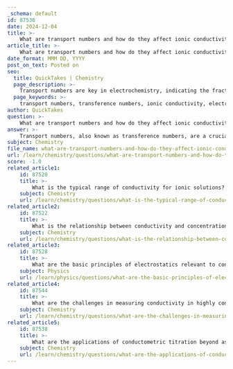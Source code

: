 ```yaml
---
_schema: default
id: 87536
date: 2024-12-04
title: >-
    What are transport numbers and how do they affect ionic conductivity?
article_title: >-
    What are transport numbers and how do they affect ionic conductivity?
date_format: MMM DD, YYYY
post_on_text: Posted on
seo:
  title: QuickTakes | Chemistry
  page_description: >-
    Transport numbers are key in electrochemistry, indicating the fraction of electric current carried by specific ions, which directly influences ionic conductivity and the performance of electrolytic systems.
  page_keywords: >-
    transport numbers, transference numbers, ionic conductivity, electrochemistry, electrolytic solution, current, ion mobility, Hittorf's method, moving boundary method, emf methods, battery performance, electrochemical cells, ionic species, electrolyte design, temperature effects
author: QuickTakes
question: >-
    What are transport numbers and how do they affect ionic conductivity?
answer: >-
    Transport numbers, also known as transference numbers, are a crucial concept in electrochemistry and ionic conductivity. They represent the fraction of the total electric current carried by a specific ionic species in an electrolytic solution. Mathematically, the transport number $ t_i $ for an ion can be expressed as:\n\n$$\nt_i = \frac{I_i}{I_{total}}\n$$\n\nwhere $ I_i $ is the current carried by the ion of interest, and $ I_{total} $ is the total current flowing through the solution.\n\nTransport numbers are significant because they provide insight into the contributions of different ions to the overall conductivity of an electrolyte. The ionic conductivity of a solution is the sum of the contributions from all ionic species present, and understanding the transport numbers helps in determining how effectively each ion contributes to the total conductivity.\n\nSeveral factors influence transport numbers, including the size and charge of the ions, their mobility, and the temperature of the solution. For instance, larger ions typically exhibit lower ionic mobility, which can affect their transport number. Additionally, as the temperature increases, the transport number of cations often increases due to enhanced ionic mobility.\n\nTransport numbers can be experimentally determined using methods such as Hittorf's method, moving boundary method, and electromotive force (emf) methods. These measurements are essential for understanding the behavior of electrolytes in various applications, including batteries and electrochemical cells.\n\nIn summary, transport numbers are vital for understanding ionic conductivity as they indicate how much of the total current is carried by each ion. This information is crucial for optimizing the performance of electrolytic systems and for the design of new materials in electrochemistry.
subject: Chemistry
file_name: what-are-transport-numbers-and-how-do-they-affect-ionic-conductivity.md
url: /learn/chemistry/questions/what-are-transport-numbers-and-how-do-they-affect-ionic-conductivity
score: -1.0
related_article1:
    id: 87520
    title: >-
        What is the typical range of conductivity for ionic solutions?
    subject: Chemistry
    url: /learn/chemistry/questions/what-is-the-typical-range-of-conductivity-for-ionic-solutions
related_article2:
    id: 87522
    title: >-
        What is the relationship between conductivity and concentration in ionic solutions?
    subject: Chemistry
    url: /learn/chemistry/questions/what-is-the-relationship-between-conductivity-and-concentration-in-ionic-solutions
related_article3:
    id: 87528
    title: >-
        What are the basic principles of electrostatics relevant to conductivity?
    subject: Physics
    url: /learn/physics/questions/what-are-the-basic-principles-of-electrostatics-relevant-to-conductivity
related_article4:
    id: 87544
    title: >-
        What are the challenges in measuring conductivity in highly concentrated solutions?
    subject: Chemistry
    url: /learn/chemistry/questions/what-are-the-challenges-in-measuring-conductivity-in-highly-concentrated-solutions
related_article5:
    id: 87538
    title: >-
        What are the applications of conductometric titration beyond ash analysis?
    subject: Chemistry
    url: /learn/chemistry/questions/what-are-the-applications-of-conductometric-titration-beyond-ash-analysis
---
```


&nbsp;